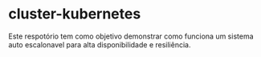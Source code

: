 # cluster-kubernetes
Este respotório tem como objetivo demonstrar como funciona um sistema auto escalonavel para alta disponibilidade e resiliência.
